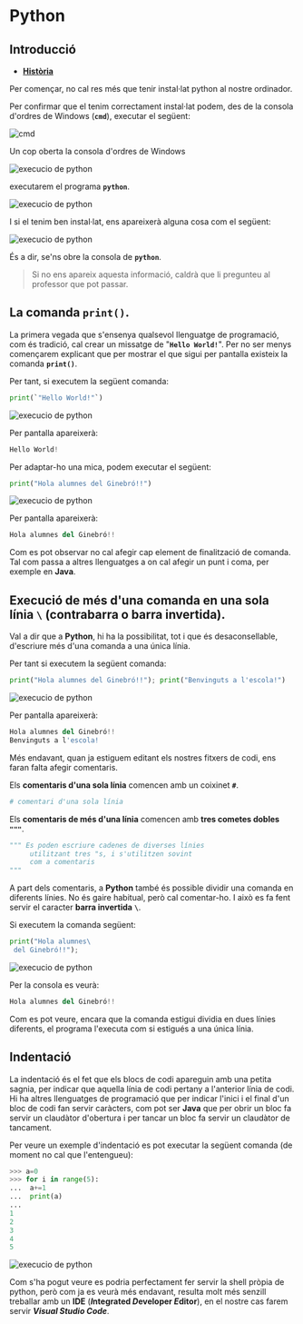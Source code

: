 # Python

## Introducció

* [**Història**](./python_01_01_historia.md)


Per començar, no cal res més que tenir instal·lat python al nostre ordinador.

Per confirmar que el tenim correctament instal·lat podem, des de la consola d'ordres de Windows (**```cmd```**), executar el següent:

![cmd](./05_python/python00001.png)

Un cop oberta la consola d'ordres de Windows

![execucio de python](./05_python/python00002.png)

executarem el programa **```python```**.

![execucio de python](./05_python/python00003.png)

I si el tenim ben instal·lat, ens apareixerà alguna cosa com el següent:

![execucio de python](./05_python/python00004.png)

És a dir, se'ns obre la consola de  **```python```**.

> Si no ens apareix aquesta informació, caldrà que li pregunteu al professor que pot passar.

## La comanda **```print()```**.

La primera vegada que s'ensenya qualsevol llenguatge de programació, com és tradició, cal crear un missatge de "**```Hello World!```**". Per no ser menys començarem explicant que per mostrar el que sigui per pantalla existeix la comanda **```print()```**.

Per tant, si executem la següent comanda:

```python
print(`"Hello World!"`)
```

![execucio de python](./05_python/python00005.png)


Per pantalla apareixerà:
```python
Hello World!
```

Per adaptar-ho una mica, podem executar el següent:

```python
print("Hola alumnes del Ginebró!!")
```
![execucio de python](./05_python/python00006.png)

Per pantalla apareixerà:
```python
Hola alumnes del Ginebró!!
```

Com es pot observar no cal afegir cap element de finalització de comanda. Tal com passa a altres llenguatges a on cal afegir un punt i coma, per exemple en **Java**.

## Execució de més d'una comanda en una sola línia **```\```** (contrabarra o barra invertida).

Val a dir que a **Python**, hi ha la possibilitat, tot i que és desaconsellable, d'escriure més d'una comanda a una única línia.

Per tant si executem la següent comanda:

```python
print("Hola alumnes del Ginebró!!"); print("Benvinguts a l'escola!")
```
![execucio de python](./05_python/python00007.png)

Per pantalla apareixerà:
```python
Hola alumnes del Ginebró!!
Benvinguts a l'escola!
```

Més endavant, quan ja estiguem editant els nostres fitxers de codi, ens faran falta afegir comentaris.

Els **comentaris d'una sola línia** comencen amb un coixinet **```#```**.

```python
# comentari d'una sola línia
```

Els **comentaris de més d'una línia** comencen amb **tres cometes dobles** **```"""```**.

```python
""" Es poden escriure cadenes de diverses línies
     utilitzant tres "s, i s'utilitzen sovint
     com a comentaris
"""
```

A part dels comentaris, a **Python** també és possible dividir una comanda en diferents línies. No és gaire habitual, però cal comentar-ho.
I això es fa fent servir el caracter **barra invertida** **```\```**.

Si executem la comanda següent:

```python
print("Hola alumnes\
 del Ginebró!!");
```

![execucio de python](./05_python/python00008.png)

Per la consola es veurà:
```python
Hola alumnes del Ginebró!!
```

Com es pot veure, encara que la comanda estigui dividia en dues línies diferents, el programa l'executa com si estigués a una única línia.


## Indentació

La indentació és el fet que els blocs de codi apareguin amb una petita sagnia, per indicar que aquella línia de codi pertany a l'anterior línia de codi. Hi ha altres llenguatges de programació que per indicar l'inici i el final d'un bloc de codi fan servir caràcters, com pot ser **Java** que per obrir un bloc fa servir un claudàtor d'obertura i per tancar un bloc fa servir un claudàtor de tancament.

Per veure un exemple d'indentació es pot executar la següent comanda (de moment no cal que l'entengueu):

```python
>>> a=0
>>> for i in range(5):
...  a+=1
...  print(a)
...
1
2
3
4
5
```
![execucio de python](./05_python/python00009.png)

Com s'ha pogut veure es podria perfectament fer servir la shell pròpia de python, però com ja es veurà més endavant, resulta molt més senzill treballar amb un **IDE** (***I*ntegrated *D*eveloper *E*ditor**), en el nostre cas farem servir ***Visual Studio Code***.